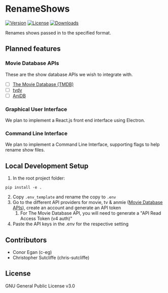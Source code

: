 # RenameShows
[![Version](https://img.shields.io/github/package-json/v/c-eg/RenameShows)](VERSION) [![License](https://img.shields.io/github/license/c-eg/RenameShows)](LICENSE) [![Downloads](https://img.shields.io/github/downloads/c-eg/RenameShows/total)](DOWNLOADS) 

Renames shows passed in to the specified format.

## Planned features
### Movie Database APIs
These are the show database APIs we wish to integrate with.
- [ ] [The Movie Database (TMDB)](https://www.themoviedb.org/)
- [ ] [tvdv](https://thetvdb.com/)
- [ ] [AniDB](https://anidb.net/)

### Graphical User Interface
We plan to implement a React.js front end interface using Electron.

### Command Line Interface
We plan to implement a Command Line Interface, supporting flags to help rename show files.

## Local Development Setup
1) In the root project folder:
```
pip install -e .
```
2) Copy `.env_template` and rename the copy to `.env`
3) Go to the different API providers for movie, tv & anmie ([Movie Database APIs](#movie-database-apis)), create an account and generate an API token
    1) For The Movie Database API, you will need to generate a "API Read Access Token (v4 auth)"
4) Paste the API keys in the .env for the respective setting

## Contributors
 - Conor Egan (c-eg)
 - Christopher Sutcliffe (chris-sutcliffe)

## License
GNU General Public License v3.0
